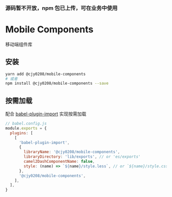 ### 源码暂不开放，npm 包已上传，可在业务中使用

# Mobile Components

移动端组件库

## 安装

```bash
yarn add @cjy0208/mobile-components
# 或者
npm install @cjy0208/mobile-components --save
```

## 按需加载

配合 [babel-plugin-import](https://github.com/ant-design/babel-plugin-import) 实现按需加载

```js
// babel.config.js
module.exports = {
  plugins: [
    [
      'babel-plugin-import',
      {
        libraryName: '@cjy0208/mobile-components',
        libraryDirectory: 'lib/exports', // or 'es/exports'
        camel2DashComponentName: false,
        style: (name) => `${name}/style.less`, // or `${name}/style.css`
      },
      '@cjy0208/mobile-components',
    ],
  ],
}
```
